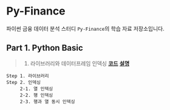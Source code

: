 # Py-Finance
파이썬 금융 데이터 분석 스터디 `Py-Finance`의 학습 자료 저장소입니다.

## Part 1. Python Basic
> 01. 라이브러리와 데이터프레임 인덱싱
**[코드](https://github.com/sw-song/py_finance/blob/main/01_python_basic/01_library_and_indexing.ipynb)**
**[설명](https://blog.naver.com/sw930601/222803780138)**
```
Step 1. 라이브러리
Step 2. 인덱싱
     2-1. 열 인덱싱
     2-2. 행 인덱싱
     2-3. 행과 열 동시 인덱싱
```






